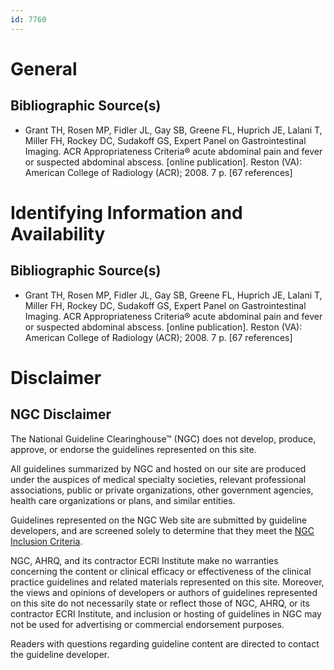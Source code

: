```yaml
---
id: 7760
---
```


# General

## Bibliographic Source(s)

- Grant TH, Rosen MP, Fidler JL, Gay SB, Greene FL, Huprich JE, Lalani T, Miller FH, Rockey DC, Sudakoff GS, Expert Panel on Gastrointestinal Imaging. ACR Appropriateness Criteria® acute abdominal pain and fever or suspected abdominal abscess. [online publication]. Reston (VA): American College of Radiology (ACR); 2008. 7 p. [67 references]

# Identifying Information and Availability

## Bibliographic Source(s)

- Grant TH, Rosen MP, Fidler JL, Gay SB, Greene FL, Huprich JE, Lalani T, Miller FH, Rockey DC, Sudakoff GS, Expert Panel on Gastrointestinal Imaging. ACR Appropriateness Criteria® acute abdominal pain and fever or suspected abdominal abscess. [online publication]. Reston (VA): American College of Radiology (ACR); 2008. 7 p. [67 references]

# Disclaimer

## NGC Disclaimer

The National Guideline Clearinghouse™ (NGC) does not develop, produce, approve, or endorse the guidelines represented on this site.

All guidelines summarized by NGC and hosted on our site are produced under the auspices of medical specialty societies, relevant professional associations, public or private organizations, other government agencies, health care organizations or plans, and similar entities.

Guidelines represented on the NGC Web site are submitted by guideline developers, and are screened solely to determine that they meet the [NGC Inclusion Criteria](/help-and-about/summaries/inclusion-criteria).

NGC, AHRQ, and its contractor ECRI Institute make no warranties concerning the content or clinical efficacy or effectiveness of the clinical practice guidelines and related materials represented on this site. Moreover, the views and opinions of developers or authors of guidelines represented on this site do not necessarily state or reflect those of NGC, AHRQ, or its contractor ECRI Institute, and inclusion or hosting of guidelines in NGC may not be used for advertising or commercial endorsement purposes.

Readers with questions regarding guideline content are directed to contact the guideline developer.

